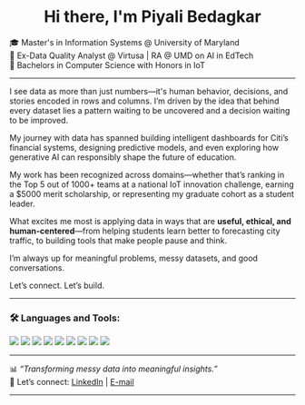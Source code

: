 <h1 align="center">Hi there, I'm Piyali Bedagkar</h1>

🎓 Master's in Information Systems @ University of Maryland  
🎯 Ex-Data Quality Analyst @ Virtusa | RA @ UMD on AI in EdTech  
📡 Bachelors in Computer Science with Honors in IoT 

---

I see data as more than just numbers—it's human behavior, decisions, and stories encoded in rows and columns. I’m driven by the idea that behind every dataset lies a pattern waiting to be uncovered and a decision waiting to be improved.

My journey with data has spanned building intelligent dashboards for Citi’s financial systems, designing predictive models, and even exploring how generative AI can responsibly shape the future of education.

My work has been recognized across domains—whether that’s ranking in the Top 5 out of 1000+ teams at a national IoT innovation challenge, earning a $5000 merit scholarship, or representing my graduate cohort as a student leader.

What excites me most is applying data in ways that are **useful, ethical, and human-centered**—from helping students learn better to forecasting city traffic, to building tools that make people pause and think.

I’m always up for meaningful problems, messy datasets, and good conversations.

Let’s connect. Let’s build.


---

### 🛠️ Languages and Tools:
<p align="left">
  <img src="https://img.shields.io/badge/-Python-blue?logo=python&logoColor=white" />
  <img src="https://img.shields.io/badge/-R-276DC3?logo=r&logoColor=white" />
  <img src="https://img.shields.io/badge/-SQL-003B57?logo=postgresql&logoColor=white" />
  <img src="https://img.shields.io/badge/-Tableau-E97627?logo=tableau&logoColor=white" />
  <img src="https://img.shields.io/badge/-PowerBI-F2C811?logo=powerbi&logoColor=black" />
  <img src="https://img.shields.io/badge/-TensorFlow-FF6F00?logo=tensorflow&logoColor=white" />
  <img src="https://img.shields.io/badge/-PyTorch-EE4C2C?logo=pytorch&logoColor=white" />
  <img src="https://img.shields.io/badge/-Kafka-231F20?logo=apachekafka&logoColor=white" />
  <img src="https://img.shields.io/badge/-Spark-E25A1C?logo=apachespark&logoColor=white" />
</p>

---

📊 *“Transforming messy data into meaningful insights.”*  
💌 Let’s connect: [LinkedIn](https://www.linkedin.com/in/piyalibedagkar) | [E-mail](mailto:piyalibedagkar.pb@gmail.com)

---
